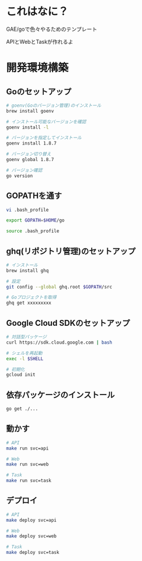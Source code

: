 # これはなに？
GAE/goで色々やるためのテンプレート

APIとWebとTaskが作れるよ

# 開発環境構築
## Goのセットアップ
```bash
# goenv(Goのバージョン管理)のインストール
brew install goenv

# インストール可能なバージョンを確認
goenv install -l

# バージョンを指定してインストール
goenv install 1.8.7

# バージョン切り替え
goenv global 1.8.7

# バージョン確認
go version
```

## GOPATHを通す
```bash
vi .bash_profile

export GOPATH=$HOME/go

source .bash_profile
```

## ghq(リポジトリ管理)のセットアップ
```bash
# インストール
brew install ghq

# 設定
git config --global ghq.root $GOPATH/src

# Goプロジェクトを取得
ghq get xxxxxxxxx
```

## Google Cloud SDKのセットアップ
```bash
# 対話型パッケージ
curl https://sdk.cloud.google.com | bash

# シェルを再起動
exec -l $SHELL

# 初期化
gcloud init
```

## 依存パッケージのインストール
```bash
go get ./...
```

## 動かす
```bash
# API
make run svc=api

# Web
make run svc=web

# Task
make run svc=task
```

## デプロイ
```bash
# API
make deploy svc=api

# Web
make deploy svc=web

# Task
make deploy svc=task
```



